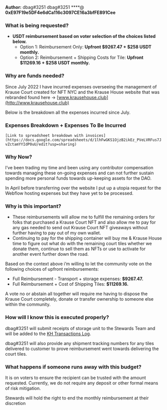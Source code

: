 **Author:** dbag#3251
dbag#3251 ****@ **0xE97F19e5DF4e6dCa116c3097CE16a3bfFE891Cee**

### What is being requested?

- **USDT reimbursement based on voter selection of the choices listed below.**
    - Option 1: Reimbursement Only: **Upfront $9267.47 + $258 USDT monthly.**
    - Option 2: Reimbursement + Shipping Costs for Tile: **Upfront $11269.16 + $258 USDT monthly.**

### Why are funds needed?

Since July 2022 I have incurred expenses overseeing the management of Krause Court created for NFT NYC and the Krause House website that was rebranded found here → [www.krausehouse.club](http://www.krausehouse.club)

Below is the breakdown all the expenses incurred since July. 

### Expenses Breakdown + Expenses To Be Incurred

`[Link to spreadsheet breakdown with invoices](https://docs.google.com/spreadsheets/d/1lhFwGKS1OjzB2ikEz_PVeLVRFus7JvZctamYYIdP0uU/edit?usp=sharing)`

### Why Now?

I’ve been trading my time and been using any contributor compensation towards managing these on-going expenses and can not further sustain spending more personal funds towards up-keeping assets for the DAO.

In April before transferring over the website I put up a utopia request for the Webflow hosting expenses but they have yet to be processed.

### Why is this important?

- These reimbursements will allow me to fulfill the remaining orders for folks that purchased a Krause Court NFT and also allow me to pay for any gas needed to send out Krause Court NFT giveaways without further having to pay out of my own wallet.
- Continuing to pay for the shipping container will buy me & Krause House time to figure out what do with the remaining court tiles whether we donate them, continue to sell them as NFTs or use to activate for another event further down the road.

Based on the context above i’m willing to let the community vote on the following choices of upfront reimbursements:

- Full Reimbursement - Transport + storage expenses: **$9267.47.**
- Full Reimbursement + Cost of Shipping Tiles: **$11269.16.**

A vote no or abstain all together will require me having to dispose the Krause Court completely, donate or transfer ownership to someone else within the community. 

### How will I know this is executed properly?

dbag#3251 will submit receipts of storage unit to the Stewards Team and will be added to the [KH Transactions Log](https://www.notion.so/e44eec07c098494ea9a8468395af50f9).

dbag#3251 will also provide any shipment tracking numbers for any tiles delivered to customer to prove reimbursement went towards delivering the court tiles. 

### What happens if someone runs away with this budget?

It is on voters to ensure the recipient can be trusted with the amount requested.  Currently, we do not require any deposit or other formal means of risk mitigation.

Stewards will hold the right to end the monthly reimbursement at their discretion
